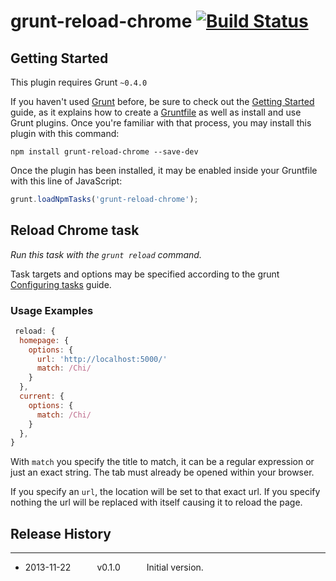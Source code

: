 # grunt-reload-chrome [![Build Status](https://secure.travis-ci.org/rhalff/grunt-reload-chrome.png?branch=master)](http://travis-ci.org/rhalff/grunt-reload-chrome)

## Getting Started
This plugin requires Grunt `~0.4.0`

If you haven't used [Grunt](http://gruntjs.com/) before, be sure to check out the [Getting Started](http://gruntjs.com/getting-started) guide, as it explains how to create a [Gruntfile](http://gruntjs.com/sample-gruntfile) as well as install and use Grunt plugins. Once you're familiar with that process, you may install this plugin with this command:

```shell
npm install grunt-reload-chrome --save-dev
```

Once the plugin has been installed, it may be enabled inside your Gruntfile with this line of JavaScript:

```js
grunt.loadNpmTasks('grunt-reload-chrome');
```

## Reload Chrome task
_Run this task with the `grunt reload` command._

Task targets and options may be specified according to the grunt [Configuring tasks](http://gruntjs.com/configuring-tasks) guide.


### Usage Examples

```js
 reload: {
  homepage: {
    options: {
      url: 'http://localhost:5000/'
      match: /Chi/
    }
  },
  current: {
    options: {
      match: /Chi/
    }
  },
}
```

With `match` you specify the title to match, it can be a regular expression or just an exact string. The tab must already be opened within your browser.

If you specify an `url`, the location will be set to that exact url. If you
specify nothing the url will be replaced with itself causing it to reload the page.

## Release History
---

 * 2013-11-22   v0.1.0   Initial version.
